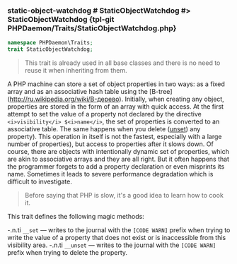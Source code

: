 ### static-object-watchdog # StaticObjectWatchdog #> StaticObjectWatchdog {tpl-git PHPDaemon/Traits/StaticObjectWatchdog.php}

```php
namespace PHPDaemon\Traits;
trait StaticObjectWatchdog;
```

> This trait is already used in all base classes and there is no need to reuse it when inheriting from them.

A PHP machine can store a set of object properties in two ways: as a fixed array and as an associative hash table using the [B-tree] (http://ru.wikipedia.org/wiki/B-дерево). Initially, when creating any object, properties are stored in the form of an array with quick access. At the first attempt to set the value of a property not declared by the directive `<i>visibility</i> $<i>name</i>`, the set of properties is converted to an associative table. The same happens when you delete ([unset](http://php.net/unset)) any property). This operation in itself is not the fastest, especially with a large number of properties), but access to properties after it slows down. Of course, there are objects with intentionally dynamic set of properties, which are akin to associative arrays and they are all right. But it often happens that the programmer forgets to add a property declaration or even misprints its name. Sometimes it leads to severe performance degradation which is difficult to investigate.

> Before saying that PHP is slow, it's a good idea to learn how to cook it.

This trait defines the following magic methods:

-.n.ti `__set` — writes to the journal with the `[CODE WARN]` prefix when trying to write the value of a property that does not exist or is inaccessible from this visibility area.
-.n.ti `__unset` — writes to the journal with the `[CODE WARN]` prefix when trying to delete the property.

